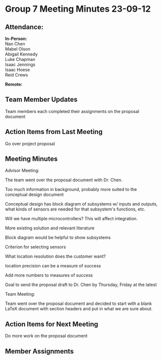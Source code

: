 # Group 7 Meeting Minutes 23-09-12

## Attendance:

**In-Person:**\
Nan Chen\
Mabel Olson\
Abigail Kennedy\
Luke Chapman\
Isaac Jennings\
Isaac Hoese\
Reid Crews

**Remote:**


## Team Member Updates

Team members each completed their assignments on the proposal document

## Action Items from Last Meeting

Go over project proposal

## Meeting Minutes

Advisor Meeting:

The team went over the proposal document with Dr. Chen.

Too much information in background, probably more suited to the conceptual design document

Conceptual design has block diagram of subsystems w/ inputs and outputs, what kinds of sensors are needed for that subsystem's functions, etc.

Will we have multiple microcontrollers? This will affect integration. 

More existing solution and relevant literature

Block diagram would be helpful to show subsystems

Criterion for selecting sensors

What location resolution does the customer want?

location precision can be a measure of success

Add more numbers to measures of success

Goal to send the proposal draft to Dr. Chen by Thursday, Friday at the latest

Team Meeting:

Team went over the proposal document and decided to start with a blank LaTeX document with section headers and put in what we are sure about.

## Action Items for Next Meeting

Do more work on the proposal document

## Member Assignments

